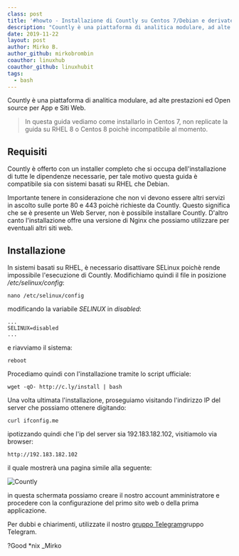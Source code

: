 ```yaml
---
class: post
title: '#howto - Installazione di Countly su Centos 7/Debian e derivate'
description: "Countly è una piattaforma di analitica modulare, ad alte prestazioni ed Open source per App e Siti Web."
date: 2019-11-22
layout: post
author: Mirko B.
author_github: mirkobrombin
coauthor: linuxhub
coauthor_github: linuxhubit
tags:
  - bash
---
```

Countly è una piattaforma di analitica modulare, ad alte prestazioni ed Open source per App e Siti Web.

> In questa guida vediamo come installarlo in Centos 7, non replicate la guida su RHEL 8 o Centos 8 poichè incompatibile al momento.

## Requisiti
Countly è offerto con un installer completo che si occupa dell'installazione di tutte le dipendenze necessarie, per tale motivo questa guida è compatibile sia con sistemi basati su RHEL che Debian.

Importante tenere in considerazione che non vi devono essere altri servizi in ascolto sulle porte 80 e 443 poichè richieste da Countly. Questo significa che se è presente un Web Server, non è possibile installare Countly. D'altro canto l'installazione offre una versione di Nginx che possiamo utilizzare per eventuali altri siti web.

## Installazione
In sistemi basati su RHEL, è necessario disattivare SELinux poichè rende impossibile l'esecuzione di Countly. Modifichiamo quindi il file in posizione */etc/selinux/config*:
```
nano /etc/selinux/config
```
modificando la variabile *SELINUX* in *disabled*:
```
...
SELINUX=disabled
...
```
e riavviamo il sistema:
```
reboot
```
Procediamo quindi con l'installazione tramite lo script ufficiale:
```
wget -qO- http://c.ly/install | bash
```
Una volta ultimata l'installazione, proseguiamo visitando l'indirizzo IP del server che possiamo ottenere digitando:
```
curl ifconfig.me
```
ipotizzando quindi che l'ip del server sia 192.183.182.102, visitiamolo via browser:
```
http://192.183.182.102
```
il quale mostrerà una pagina simile alla seguente:

![Countly](storage/Schermata%20da%202019-11-22%2021-40-37.png)

in questa schermata possiamo creare il nostro account amministratore e procedere con la configurazione del primo sito web o della prima applicazione.

Per dubbi e chiarimenti, utilizzate il nostro <a href="https://t.me/gentedilinux">gruppo Telegram</a>gruppo Telegram.

?Good *nix _Mirko